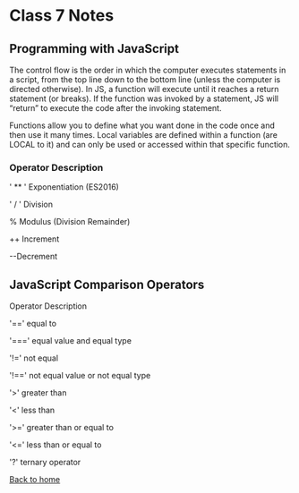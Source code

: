 # Class 7 Notes

## Programming with JavaScript

The control flow is the order in which the computer executes statements in a script, from the top line down to the bottom line (unless the computer is directed otherwise).
In JS, a function will execute until it reaches a return statement (or breaks).  If the function was invoked by a statement, JS will “return” to execute the code after the invoking statement.

Functions allow you to define what you want done in the code once and then use it many times.
Local variables are defined within a function (are LOCAL to it) and can only be used or accessed within that specific function.

### Operator Description

' ** ' Exponentiation (ES2016)

' /	' Division

%	Modulus (Division Remainder)

++	Increment

--Decrement

## JavaScript Comparison Operators
Operator	Description

'=='        equal to

'==='  equal value and equal type

'!='  not equal

'!=='	not equal value or not equal type

'>'	greater than

'<'	less than

'>='	greater than or equal to

'<='	less than or equal to

'?'	ternary operator


[Back to home](../README.md)
